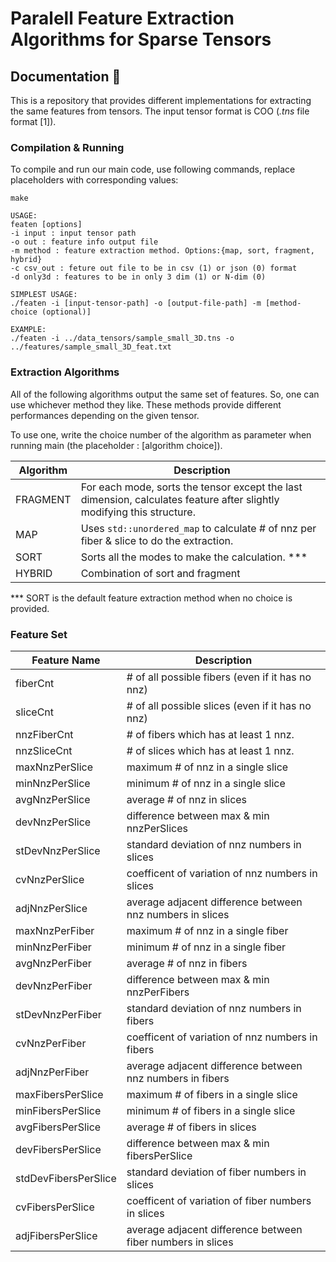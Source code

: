 # **Paralell Feature Extraction Algorithms for Sparse Tensors**

## **Documentation 📑** 


This is a repository that provides different implementations for extracting the same features from tensors. The input tensor format is COO (*.tns* file format [1]). 

### **Compilation & Running**

To compile and run our main code, use following commands, replace placeholders with corresponding values:

```
make

USAGE: 
featen [options]                                                                                                                                               
-i input : input tensor path                                                                                                                                  
-o out : feature info output file                                                                                                                             
-m method : feature extraction method. Options:{map, sort, fragment, hybrid}                                                                                                                 
-c csv_out : feture out file to be in csv (1) or json (0) format                                                                                              
-d only3d : features to be in only 3 dim (1) or N-dim (0)

SIMPLEST USAGE:
./featen -i [input-tensor-path] -o [output-file-path] -m [method-choice (optional)]

EXAMPLE: 
./featen -i ../data_tensors/sample_small_3D.tns -o ../features/sample_small_3D_feat.txt
```

### **Extraction Algorithms**

All of the following algorithms output the same set of features. So, one can use whichever method they like. These methods provide different performances depending on the given tensor. 

To use one, write the choice number of the algorithm as parameter when running main (the placeholder : [algorithm choice]).

| Algorithm | Description | 
| --- | ---------------|
| FRAGMENT | For each mode, sorts the tensor except the last dimension, calculates feature after slightly modifying this structure. |
| MAP | Uses `std::unordered_map` to calculate # of nnz per fiber & slice to do the extraction. |
| SORT | Sorts all the modes to make the calculation. ***|
| HYBRID | Combination of sort and fragment |

*** SORT is the default feature extraction method when no choice is provided.

### **Feature Set**

|Feature Name| Description |
|----|----|
|fiberCnt | # of all possible fibers (even if it has no nnz) |
|sliceCnt | # of all possible slices (even if it has no nnz) |
|nnzFiberCnt | # of fibers which has at least 1 nnz. |
|nnzSliceCnt | # of slices which has at least 1 nnz.  |
|maxNnzPerSlice | maximum # of nnz in a single slice |
|minNnzPerSlice |  minimum # of nnz in a single slice |
|avgNnzPerSlice |  average # of nnz in slices |
|devNnzPerSlice | difference between max & min nnzPerSlices |
|stDevNnzPerSlice | standard deviation of nnz numbers in slices |
|cvNnzPerSlice | coefficent of variation of nnz numbers in slices |
|adjNnzPerSlice | average adjacent difference between nnz numbers in slices |
|maxNnzPerFiber | maximum # of nnz in a single fiber |
|minNnzPerFiber |  minimum # of nnz in a single fiber |
|avgNnzPerFiber |  average # of nnz in fibers |
|devNnzPerFiber | difference between max & min nnzPerFibers |
|stDevNnzPerFiber | standard deviation of nnz numbers in fibers |
|cvNnzPerFiber | coefficent of variation of nnz numbers in fibers |
|adjNnzPerFiber | average adjacent difference between nnz numbers in fibers |
|maxFibersPerSlice | maximum # of fibers in a single slice |
|minFibersPerSlice | minimum # of fibers in a single slice |
|avgFibersPerSlice | average # of fibers in slices |
|devFibersPerSlice | difference between max & min fibersPerSlice  |
|stdDevFibersPerSlice | standard deviation of fiber numbers in slices |
|cvFibersPerSlice |  coefficent of variation of fiber numbers in slices |
|adjFibersPerSlice | average adjacent difference between fiber numbers in slices |

